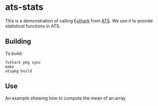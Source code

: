 # ats-stats

This is a demonstration of calling [Futhark](https://futhark-lang.org/) from
[ATS](http://www.ats-lang.org/). We use it to provide statistical functions in
ATS.

## Building

To build:

```
futhark pkg sync
make
atspkg build
```

## Use

An example showing how to compute the mean of an array
